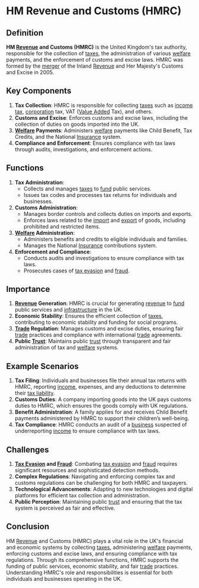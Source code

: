 # HM Revenue and Customs (HMRC)

## Definition
**HM [Revenue](../r/revenue.md) and Customs (HMRC)** is the United Kingdom's tax authority, responsible for the collection of [taxes](../t/taxes.md), the administration of various [welfare](../w/welfare.md) payments, and the enforcement of customs and excise laws. HMRC was formed by the [merger](../m/merger.md) of the Inland [Revenue](../r/revenue.md) and Her Majesty's Customs and Excise in 2005.

## Key Components
1. **Tax Collection**: HMRC is responsible for collecting [taxes](../t/taxes.md) such as [income tax](../i/income_tax.md), [corporation](../c/corporation.md) tax, VAT ([Value Added](../v/value_added.md) Tax), and others.
2. **Customs and Excise**: Enforces customs and excise laws, including the collection of duties on goods imported into the UK.
3. **[Welfare](../w/welfare.md) Payments**: Administers [welfare](../w/welfare.md) payments like Child Benefit, Tax Credits, and the National [Insurance](../i/insurance.md) system.
4. **Compliance and Enforcement**: Ensures compliance with tax laws through audits, investigations, and enforcement actions.

## Functions
1. **Tax Administration**: 
   - Collects and manages [taxes](../t/taxes.md) to [fund](../f/fund.md) public services.
   - Issues tax codes and processes tax returns for individuals and businesses.
2. **Customs Administration**: 
   - Manages border controls and collects duties on imports and exports.
   - Enforces laws related to the [import](../i/import.md) and [export](../e/export.md) of goods, including prohibited and restricted items.
3. **[Welfare](../w/welfare.md) Administration**: 
   - Administers benefits and credits to eligible individuals and families.
   - Manages the National [Insurance](../i/insurance.md) contributions system.
4. **Enforcement and Compliance**: 
   - Conducts audits and investigations to ensure compliance with tax laws.
   - Prosecutes cases of [tax evasion](../t/tax_evasion.md) and [fraud](../f/fraud.md).

## Importance
1. **[Revenue](../r/revenue.md) Generation**: HMRC is crucial for generating [revenue](../r/revenue.md) to [fund](../f/fund.md) public services and [infrastructure](../i/infrastructure.md) in the UK.
2. **Economic Stability**: Ensures the efficient collection of [taxes](../t/taxes.md), contributing to economic stability and funding for social programs.
3. **[Trade](../t/trade.md) Regulation**: Manages customs and excise duties, ensuring fair [trade](../t/trade.md) practices and compliance with international [trade](../t/trade.md) agreements.
4. **Public [Trust](../t/trust.md)**: Maintains public [trust](../t/trust.md) through transparent and fair administration of tax and [welfare](../w/welfare.md) systems.

## Example Scenarios
1. **Tax Filing**: Individuals and businesses file their annual tax returns with HMRC, reporting [income](../i/income.md), expenses, and any deductions to determine their [tax liability](../t/tax_liability.md).
2. **Customs Duties**: A company importing goods into the UK pays customs duties to HMRC, which ensures the goods comply with UK regulations.
3. **Benefit Administration**: A family applies for and receives Child Benefit payments administered by HMRC to support their children’s well-being.
4. **Tax Compliance**: HMRC conducts an audit of a [business](../b/business.md) suspected of underreporting [income](../i/income.md) to ensure compliance with tax laws.

## Challenges
1. **[Tax Evasion](../t/tax_evasion.md) and [Fraud](../f/fraud.md)**: Combating [tax evasion](../t/tax_evasion.md) and [fraud](../f/fraud.md) requires significant resources and sophisticated detection methods.
2. **Complex Regulations**: Navigating and enforcing complex tax and customs regulations can be challenging for both HMRC and taxpayers.
3. **Technological Advancements**: Adapting to new technologies and digital platforms for efficient tax collection and administration.
4. **Public Perception**: Maintaining public [trust](../t/trust.md) and ensuring that the tax system is perceived as fair and effective.

## Conclusion
HM [Revenue](../r/revenue.md) and Customs (HMRC) plays a vital role in the UK's financial and economic systems by collecting [taxes](../t/taxes.md), administering [welfare](../w/welfare.md) payments, enforcing customs and excise laws, and ensuring compliance with tax regulations. Through its comprehensive functions, HMRC supports the funding of public services, economic stability, and fair [trade](../t/trade.md) practices. Understanding HMRC's role and responsibilities is essential for both individuals and businesses operating in the UK.

